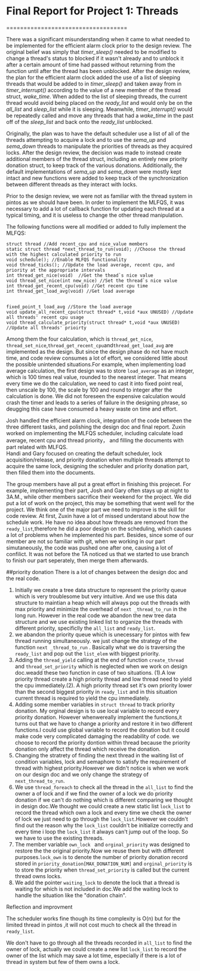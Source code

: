 # Final Report for Project 1: Threads
===================================

There was a significant misunderstanding when it came to what needed to be implemented for the efficient alarm clock prior to the design review.  The original belief was simply that *timer_sleep()* needed to be modified to change a thread's status to blocked if it wasn't already and to unblock it after a certain amount of time had passed without returning from the function until after the thread has been unblocked.  After the design review, the plan for the efficient alarm clock added the use of a list of sleeping threads that would be added to in *timer_sleep()* and taken away from in *timer_interrupt()* according to the value of a new member of the thread struct, *wake_time*.  When added to the list of sleeping threads, the current thread would avoid being placed on the *ready_list* and would only be on the *all_list* and *sleep_list* while it is sleeping.  Meanwhile, *timer_interrupt()* would be repeatedly called and move any threads that had a *wake_time* in the past off of the *sleep_list* and back onto the *ready_list* unblocked.

Originally, the plan was to have the default scheduler use a list of all of the threads attempting to acquire a lock and to use the *sema_up* and *sema_down* threads to manipulate the priorities of threads as they acquired locks.  After the design review, the decision was made to instead create additional members of the thread struct, including an entirely new priority donation struct, to keep track of the various donations.  Additionally, the default implementations of *sema_up* and *sema_down* were mostly kept intact and new functions were added to keep track of the synchronization between different threads as they interact with locks.

Prior to the design review, we were not as familiar with the thread system in pintos as we should have been. In order to implement the MLFQS, it was necessary to add a lot of callback function for updating each thread at a typical timing, and it is useless to change the other thread manipulation.  

The following functions were all modified or added to fully implement the MLFQS:

```
struct thread //Add recent_cpu and nice_value members
static struct thread *next_thread_to_run(void); //Choose the thread with the highest calculated priority to run
void schedule(); //Enable MLFQS functionality
void thread_ticks(); //Update the load average, recent cpu, and priority at the appropriate intervals
int thread_get_nice(void)  //Get the thead`s nice value
void thread_set_nice(int new_nice) //Set the thread`s nice value
int thread_get_recent_cpu(void) //Get recent cpu time
int thread_get_load_avg(void) //Get load average


fixed_point_t load_avg //Store the load average 
void update_all_recent_cpu(struct thread* t,void *aux UNUSED) //Update all threads' recent cpu usage
void thread_calculate_priority(struct thread* t,void *aux UNUSED) //Update all threads' prioirty
```

Among them the four calculation, which is `thread_get_nice`, `thread_set_nice`,`thread_get_recent_cpu`and`thread_get_load_avg` are implemented as the design. But since the design phase do not have much time, and code review consumes a lot of effort, we considered little about the possible unintended situations.For example, when implementing load average calculation, the first design was to store  `load_average` as an integer, which is 100 times real value, rounded to the nearest integer. That means every time we do the calculation, we need to cast it into fixed point real, then unscale by 100, the scale by 100 and round to integer after the calculation is done. We did not foreseen the expensive calculation would crash the timer and leads to a series of failure in the designing phrase, so deugging this case have consumed a heavy waste on time and effort.


Josh handled the efficient alarm clock, integration of the code between the three different tasks, and polishing the design doc and final report. 
Zuxin worked on implementing the MLFQS scheduler, including calculate load average, recent cpu and thread priority， and filling the documents with part related with MLFQS.  
Handi and Gary focused on creating the default scheduler, lock acquisition/release, and priority donation when multiple threads attempt to acquire the same lock, designing the scheduler and priority donation part, then filled them into the documents.

The group members have all put a great effort in finishing this projecet. For example, implementing their part, Josh and Gary often stays up at night to 3A.M., while other members sacrifice their weekend for the project. We did put a lot of work on the project, this may be something that went well for the project.
We think one of the major part we need to improve is the skill for code review. At first, Zuxin have a lot of missed understand about how the schedule work. He have no idea about how threads are removed from the `ready_list`,therefore he did a poor design on the scheduling, which causes a lot of problems when he implemented his part.
Besides, since some of our member are not so familiar with git, when we working in our part simutaneously, the code was pushed one after one, causing a lot of confilict. It was not before the TA noticed us that we started to use branch to finish our part seperately, then merge them afterwards.

##priority donation 
There is a lot of changes between the design doc and the real code. 


1. Initially we create a  tree data structure to represent the priority queue which is very troublesome but very intuitive. And we use this  data structure to maintian a heap which will always pop out the threads with max priority and minimize the overhead of `next _thread_to_run` in the long run.   However in the real code we abandon the new tree data structure and we use existing linked list to organize the threads with different priority, specificlly the `all_list` and `ready_list`.
2. we abandon the priority queue which is unecessary for pintos with few thread running simultaneously. we just change the strategy of the function `next _thread_to_run` . Basically what we do is traversing the `ready_list` and pop out the `list_elem` with biggest priority.
3. Adding the `thread_yield` calling at the end of function `create_thread` and `thread_set_priority` which is neglected when we work on design doc.weadd these two function in case of two situations. (1).A low priority thread create a high priority thread and low thread need to yield the cpu immediately.(2). A high priority thread set it's own priority lower than the second biggest priority in `ready_list` and in this situation current thread is required to yield the cpu immediately.
4. Adding some member variables in `struct thread` to track priority donation. My orginal design is to use local variable to record every priority donation. However whenwereally implement the functions,it turns out that we have to change a priority and restore it in two different functions.I could use global variable to record the donation but it could make code very complicated  damaging the readability of code. we choose to record the priority dontion within thread because the priority donation only affect the thread which receive the donation.
5. Changing the stratrety of finding the next thread in the waiting list of condition variables, lock and semaphore to satisfy the requirement of thread with highest priority.However we didn't notice is when we work on our design doc and we only change the strategy of `next_thread_to_run`.
6. We use `thread_foreach` to check all the thread in the `all_list`  to find the owner a of lock and if we find the owner of a lock we do priority donation  if we can't do nothing which is different comparing we thought in design doc.We thought we could create a new static list `lock_list` to record the thread which own a lock and every time we check the owner of lock we just need to go through the `lock_list`.However we couldn't find out the reason why the `lock_list` couldn't be initialize correctly and every time i loop the `lock_list` it always can't jump out of the loop. So we have to use the existing threads.
7. The member variable `own_lock ` and `orginal_priority` was designed to restore the the original priority.Now we reuse them but with different purposes.`lock_own` is to denote the number of priority donation record stored in `priority_donation[MAX_DONATION_NUM]` and `orginal_priority` is to store the priority when `thread_set_priority` is called but the current thread owns locks.
8. We add the pointer `waiting_lock` to denote the lock that a thread is waiting for which  is not included in doc.We add  the waiting lock to handle the situation like the "donation chain".

Reflection and improvment

The scheduler works fine though its time complexity is O(n) but for the limited thread in pintos ,it will not cost much to check all the thread in `ready_list`.

We don't have to go through all the threads recorded in `all_list`  to find the owner of lock, actually we could create a new list `lock_list` to record the owner of the list which may save a lot time, especially if there is a lot of thread in system but few of them owns a lock.




